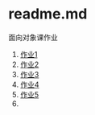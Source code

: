 # readme.md

面向对象课作业

1. [作业1](https://github.com/locusxt/oo/blob/master/hw1/%E4%BD%9C%E4%B8%9A1.md)
2. [作业2](https://github.com/locusxt/oo/blob/master/hw2/%E4%B9%A6%E5%BA%97%E7%AE%A1%E7%90%86%E7%B3%BB%E7%BB%9F%E9%9C%80%E6%B1%82%E5%88%86%E6%9E%90.md)
3. [作业3](https://github.com/locusxt/oo/blob/master/hw3/%E6%B6%89%E4%BC%97%E5%88%86%E6%9E%90%E6%8A%A5%E5%91%8A.md)
4. [作业4](https://github.com/locusxt/oo/blob/master/hw4/%E9%80%89%E8%AF%BE%E7%B3%BB%E7%BB%9F%E9%9C%80%E6%B1%82%E5%88%86%E6%9E%90%E6%8A%A5%E5%91%8A.md)
5. [作业5](https://github.com/locusxt/oo/blob/master/hw5/%E9%80%89%E8%AF%BE%E7%B3%BB%E7%BB%9FOOA.md)
6. ​


